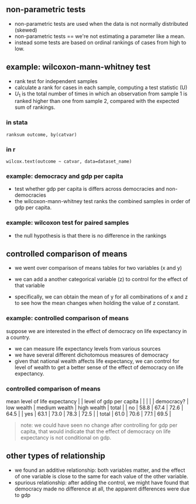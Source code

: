 ## non-parametric tests 

- non-parametric tests are used when the data is not normally distributed (skewed)  
-  non-parametric tests == we're not estimating a parameter like a mean.  
- instead some tests are based on ordinal rankings of cases from high to low.  

## example: wilcoxon-mann-whitney test  

-  rank test for independent samples  
-  calculate a rank for cases in each sample, computing a test statistic (U)  
-  $U_1$ is the total number of times in which an observation from sample 1 is ranked higher than one from sample 2, compared with the expected sum of rankings.  

### in stata 
```
ranksum outcome, by(catvar)
```
### in r 
```
wilcox.text(outcome ~ catvar, data=dataset_name)
```

### example: democracy and gdp per capita  

-  test whether gdp per capita is differs across democracies and non-democracies
-  the wilcoxon-mann-whitney test ranks the combined samples in order of gdp per capita.  

### example: wilcoxon test for paired samples  

-  the null hypothesis is that there is no difference in the rankings  

## controlled comparison of means  

-  we went over comparison of means tables for two variables (x and y)  
-  we can add a another categorical variable (z) to control for the effect of that variable  

-  specifically, we can obtain the mean of y for all combinations of x and z to see how the mean changes when holding the value of z constant.  

### example: controlled comparison of means  

suppose we are interested in the effect of democracy on life expectancy in a country.  
-  we can measure life expectancy levels from various sources  
-  we have several different dichotomous measures of democracy
-  given that national wealth affects life expectancy, we can control for level of wealth to get a better sense of the effect of democracy on life expectancy.  

### controlled comparison of means  

mean level of life expectancy
|  | level of gdp per capita |  | |  | 
| democracy? | low wealth | medium wealth | high wealth | total | 
| no | 58.8 | 67.4 | 72.6 | 64.5 | 
| yes | 63.1 | 73.0 | 78.3 | 72.5 |
| total | 61.0 | 70.6 | 77.1 | 69.5 |  

> note: we could have seen no change after controlling for gdp per capita, that would indicate that the effect of democracy on life expectancy is not conditional on gdp. 

## other types of relationship  
-  we found an additive relationship: both variables matter, and the effect of one variable is close to the same for each value of the other variable.  
- spurious relationship: after adding the control, we might have found that democracy made no difference at all, the apparent differences were due to gdp 
